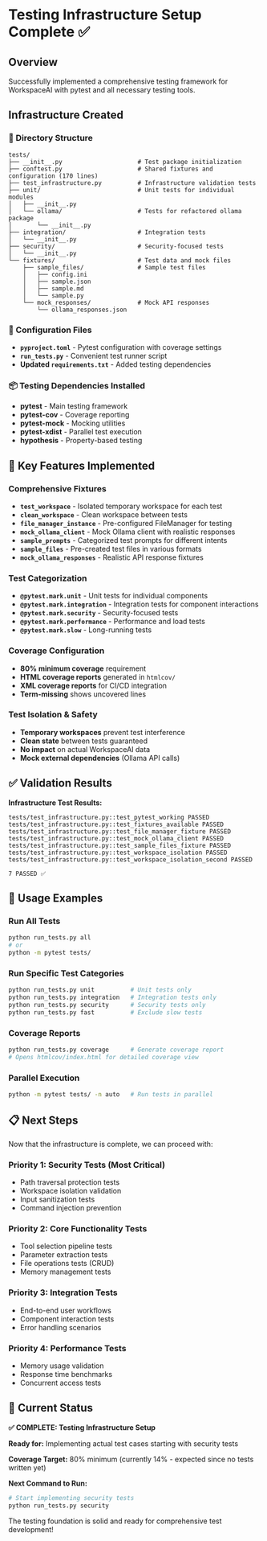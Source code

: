 # Testing Infrastructure Setup Complete ✅

## Overview

Successfully implemented a comprehensive testing framework for WorkspaceAI with pytest and all necessary testing tools.

## Infrastructure Created

### 📁 Directory Structure
```
tests/
├── __init__.py                     # Test package initialization
├── conftest.py                     # Shared fixtures and configuration (170 lines)
├── test_infrastructure.py          # Infrastructure validation tests
├── unit/                           # Unit tests for individual modules
│   ├── __init__.py
│   └── ollama/                     # Tests for refactored ollama package
│       └── __init__.py
├── integration/                    # Integration tests
│   └── __init__.py
├── security/                       # Security-focused tests  
│   └── __init__.py
└── fixtures/                       # Test data and mock files
    ├── sample_files/               # Sample test files
    │   ├── config.ini
    │   ├── sample.json
    │   ├── sample.md
    │   └── sample.py
    └── mock_responses/             # Mock API responses
        └── ollama_responses.json
```

### 🔧 Configuration Files
- **`pyproject.toml`** - Pytest configuration with coverage settings
- **`run_tests.py`** - Convenient test runner script
- **Updated `requirements.txt`** - Added testing dependencies

### 📦 Testing Dependencies Installed
- **pytest** - Main testing framework
- **pytest-cov** - Coverage reporting  
- **pytest-mock** - Mocking utilities
- **pytest-xdist** - Parallel test execution
- **hypothesis** - Property-based testing

## 🧪 Key Features Implemented

### **Comprehensive Fixtures**
- **`test_workspace`** - Isolated temporary workspace for each test
- **`clean_workspace`** - Clean workspace between tests  
- **`file_manager_instance`** - Pre-configured FileManager for testing
- **`mock_ollama_client`** - Mock Ollama client with realistic responses
- **`sample_prompts`** - Categorized test prompts for different intents
- **`sample_files`** - Pre-created test files in various formats
- **`mock_ollama_responses`** - Realistic API response fixtures

### **Test Categorization**
- **`@pytest.mark.unit`** - Unit tests for individual components
- **`@pytest.mark.integration`** - Integration tests for component interactions
- **`@pytest.mark.security`** - Security-focused tests  
- **`@pytest.mark.performance`** - Performance and load tests
- **`@pytest.mark.slow`** - Long-running tests

### **Coverage Configuration**  
- **80% minimum coverage** requirement
- **HTML coverage reports** generated in `htmlcov/`
- **XML coverage reports** for CI/CD integration
- **Term-missing** shows uncovered lines

### **Test Isolation & Safety**
- **Temporary workspaces** prevent test interference
- **Clean state** between tests guaranteed
- **No impact** on actual WorkspaceAI data
- **Mock external dependencies** (Ollama API calls)

## ✅ Validation Results

**Infrastructure Test Results:**
```
tests/test_infrastructure.py::test_pytest_working PASSED
tests/test_infrastructure.py::test_fixtures_available PASSED  
tests/test_infrastructure.py::test_file_manager_fixture PASSED
tests/test_infrastructure.py::test_mock_ollama_client PASSED
tests/test_infrastructure.py::test_sample_files_fixture PASSED
tests/test_infrastructure.py::test_workspace_isolation PASSED
tests/test_infrastructure.py::test_workspace_isolation_second PASSED

7 PASSED ✅
```

## 🚀 Usage Examples

### **Run All Tests**
```bash
python run_tests.py all
# or
python -m pytest tests/
```

### **Run Specific Test Categories**
```bash
python run_tests.py unit          # Unit tests only
python run_tests.py integration   # Integration tests only  
python run_tests.py security      # Security tests only
python run_tests.py fast          # Exclude slow tests
```

### **Coverage Reports**
```bash
python run_tests.py coverage      # Generate coverage report
# Opens htmlcov/index.html for detailed coverage view
```

### **Parallel Execution**
```bash
python -m pytest tests/ -n auto   # Run tests in parallel
```

## 📋 Next Steps

Now that the infrastructure is complete, we can proceed with:

### **Priority 1: Security Tests** (Most Critical)
- Path traversal protection tests
- Workspace isolation validation  
- Input sanitization tests
- Command injection prevention

### **Priority 2: Core Functionality Tests**
- Tool selection pipeline tests
- Parameter extraction tests
- File operations tests (CRUD)
- Memory management tests

### **Priority 3: Integration Tests**
- End-to-end user workflows
- Component interaction tests
- Error handling scenarios

### **Priority 4: Performance Tests**
- Memory usage validation
- Response time benchmarks
- Concurrent access tests

## 🎯 Current Status

**✅ COMPLETE: Testing Infrastructure Setup**

**Ready for:** Implementing actual test cases starting with security tests

**Coverage Target:** 80% minimum (currently 14% - expected since no tests written yet)

**Next Command to Run:**
```bash
# Start implementing security tests
python run_tests.py security
```

The testing foundation is solid and ready for comprehensive test development!
